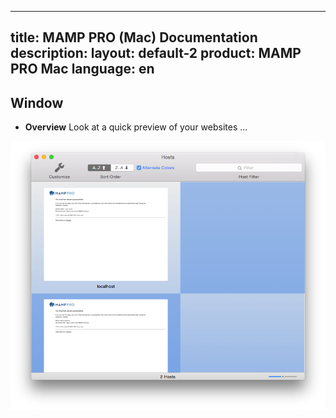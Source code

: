 
---
title: MAMP PRO (Mac) Documentation
description: 
layout: default-2
product: MAMP PRO Mac
language: en
---

##  Window


*  **Overview** 
    Look at a quick preview of your websites ...

![MAMP](Overview.png)
